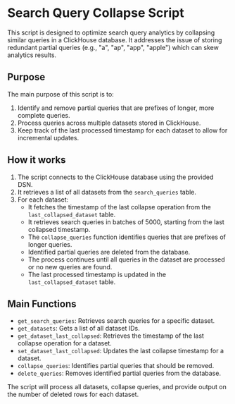 # Search Query Collapse Script

This script is designed to optimize search query analytics by collapsing similar queries in a ClickHouse database. It addresses the issue of storing redundant partial queries (e.g., "a", "ap", "app", "apple") which can skew analytics results.

## Purpose

The main purpose of this script is to:
1. Identify and remove partial queries that are prefixes of longer, more complete queries.
2. Process queries across multiple datasets stored in ClickHouse.
3. Keep track of the last processed timestamp for each dataset to allow for incremental updates.

## How it works

1. The script connects to the ClickHouse database using the provided DSN.
2. It retrieves a list of all datasets from the `search_queries` table.
3. For each dataset:
   - It fetches the timestamp of the last collapse operation from the `last_collapsed_dataset` table.
   - It retrieves search queries in batches of 5000, starting from the last collapsed timestamp.
   - The `collapse_queries` function identifies queries that are prefixes of longer queries.
   - Identified partial queries are deleted from the database.
   - The process continues until all queries in the dataset are processed or no new queries are found.
   - The last processed timestamp is updated in the `last_collapsed_dataset` table.

## Main Functions

- `get_search_queries`: Retrieves search queries for a specific dataset.
- `get_datasets`: Gets a list of all dataset IDs.
- `get_dataset_last_collapsed`: Retrieves the timestamp of the last collapse operation for a dataset.
- `set_dataset_last_collapsed`: Updates the last collapse timestamp for a dataset.
- `collapse_queries`: Identifies partial queries that should be removed.
- `delete_queries`: Removes identified partial queries from the database.

The script will process all datasets, collapse queries, and provide output on the number of deleted rows for each dataset.
